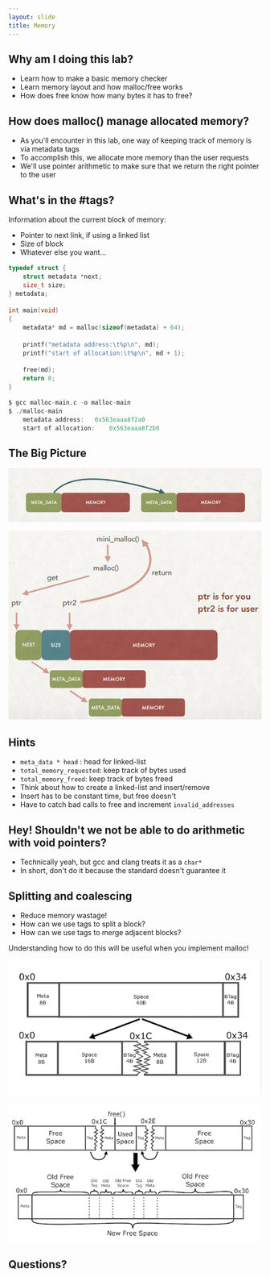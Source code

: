 ```yaml
---
layout: slide
title: Memory
---
```


## Why am I doing this lab?

* Learn how to make a basic memory checker
* Learn memory layout and how malloc/free works
* How does free know how many bytes it has to free?

<horizontal />

## How does malloc() manage allocated memory?

* As you'll encounter in this lab, one way of keeping track of memory is via metadata tags
* To accomplish this, we allocate more memory than the user requests
* We'll use pointer arithmetic to make sure that we return the right pointer to the user

## What's in the #tags?

Information about the current block of memory:

* Pointer to next link, if using a linked list
* Size of block
* Whatever else you want...

<vertical />

```C
typedef struct {
	struct metadata *next;
	size_t size;
} metadata;

int main(void)
{
	metadata* md = malloc(sizeof(metadata) + 64);
	
	printf("metadata address:\t%p\n", md);
	printf("start of allocation:\t%p\n", md + 1);

	free(md);
	return 0;
}
```

<vertical />

```C
$ gcc malloc-main.c -o malloc-main
$ ./malloc-main
	metadata address:	0x563eaaa8f2a0
	start of allocation:	0x563eaaa8f2b0
```


<horizontal />

## The Big Picture

<vertical />

![Map one](/images/assignment-docs/lab/slides/memory/val1.png)

<vertical />

![Map two](/images/assignment-docs/lab/slides/memory/val2.png)


<horizontal />

## Hints

<vertical />

* `meta_data * head` : head for linked-list
* `total_memory_requested`: keep track of bytes used
* `total_memory_freed`: keep track of bytes freed
* Think about how to create a linked-list and insert/remove
* Insert has to be constant time, but free doesn't
* Have to catch bad calls to free and increment `invalid_addresses`

## Hey! Shouldn't we not be able to do arithmetic with void pointers?

* Technically yeah, but gcc and clang treats it as a `char*`
* In short, don't do it because the standard doesn't guarantee it

## Splitting and coalescing

* Reduce memory wastage!
* How can we use tags to split a block?
* How can we use tags to merge adjacent blocks?

Understanding how to do this will be useful when you implement malloc!

<vertical />

![Malloc split](/images/assignment-docs/lab/slides/memory/malloc_split.png)

<vertical />

![Malloc merge](/images/assignment-docs/lab/slides/memory/malloc_double_coalesce.png)


<horizontal />

## Questions?

